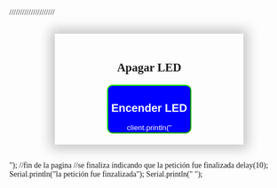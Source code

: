   <!DOCTYPE html><html lang='en'><head><meta charset='UTF-8'>
  <meta name='viewport' content='windth=device-width, initial-scale=1.0'>
  <title>Primer Programa : Control de un LED</title></head>
  /////////////////////
  <body style='font-family:Century gothic; width:800;'><center>
  <div style='box-shadow:0px 0px 20px 8px rgba(0,0,0,0.22); padding :20px; width: 300px; display:inline-block; margin:30px; 
<h1>LED 1</h1>
<h2>IoT : Control de encendido de un LED - WEB</h2>
<button style='background-color:red; color:white; border-radius:10px; border-color:rgb(25,255,4);
type='button' onClick=location.href='/LED=OFF'><h2>Apagar LED</h2>
</button><button style='background-color:blue; color:white; border-radius:10px; border-color:rgb(25,255,4);
type='button' onClick=location.href='/LED=ON'><h2>Encender LED</h2>
client.println("</button></div></center></body></html>");
//fin de la pagina
//se finaliza indicando que la petición fue finalizada
delay(10);
Serial.println("la petición fue finzalizada");
Serial.println(" ");
